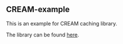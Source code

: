 CREAM-example
-------------

This is an example for CREAM caching library.  

The library can be found [here](https://github.com/carrot/CREAM).
